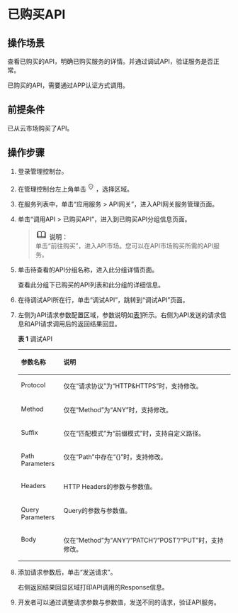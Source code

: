 # 已购买API<a name="apig-zh-ug-180307057"></a>

## 操作场景<a name="zh-cn_topic_0084753158_section1731012541118"></a>

查看已购买的API，明确已购买服务的详情。并通过调试API，验证服务是否正常。

已购买的API，需要通过APP认证方式调用。

## 前提条件<a name="zh-cn_topic_0084753158_section83110548119"></a>

已从云市场购买了API。

## 操作步骤<a name="zh-cn_topic_0084753158_section8731554122615"></a>

1.  登录管理控制台。
2.  在管理控制台左上角单击![](figures/icon-region.png)，选择区域。
3.  在服务列表中，单击“应用服务 \> API网关”，进入API网关服务管理页面。
4.  单击“调用API \> 已购买API”，进入到已购买API分组信息页面。

    >![](public_sys-resources/icon-note.gif) **说明：**   
    >单击“前往购买”，进入API市场。您可以在API市场购买所需的API服务。  

5.  单击待查看的API分组名称，进入此分组详情页面。

    查看此分组下已购买的API列表和此分组的详细信息。

6.  在待调试API所在行，单击“调试API”，跳转到“调试API”页面。
7.  左侧为API请求参数配置区域，参数说明如[表1](#zh-cn_topic_0084753158_table1699044810457)所示。右侧为API发送的请求信息和API请求调用后的返回结果回显。

    **表 1**  调试API

    <a name="zh-cn_topic_0084753158_table1699044810457"></a>
    <table><thead align="left"><tr id="zh-cn_topic_0084753158_row1699084815458"><th class="cellrowborder" valign="top" width="20%" id="mcps1.2.3.1.1"><p id="zh-cn_topic_0084753158_p15990164813454"><a name="zh-cn_topic_0084753158_p15990164813454"></a><a name="zh-cn_topic_0084753158_p15990164813454"></a>参数名称</p>
    </th>
    <th class="cellrowborder" valign="top" width="80%" id="mcps1.2.3.1.2"><p id="zh-cn_topic_0084753158_p99907481453"><a name="zh-cn_topic_0084753158_p99907481453"></a><a name="zh-cn_topic_0084753158_p99907481453"></a>说明</p>
    </th>
    </tr>
    </thead>
    <tbody><tr id="zh-cn_topic_0084753158_row699013480453"><td class="cellrowborder" valign="top" width="20%" headers="mcps1.2.3.1.1 "><p id="zh-cn_topic_0084753158_p8441941705"><a name="zh-cn_topic_0084753158_p8441941705"></a><a name="zh-cn_topic_0084753158_p8441941705"></a><span>Protocol</span></p>
    </td>
    <td class="cellrowborder" valign="top" width="80%" headers="mcps1.2.3.1.2 "><p id="zh-cn_topic_0084753158_p444164702"><a name="zh-cn_topic_0084753158_p444164702"></a><a name="zh-cn_topic_0084753158_p444164702"></a>仅在“请求协议”为“HTTP&amp;HTTPS”时，支持修改。</p>
    </td>
    </tr>
    <tr id="zh-cn_topic_0084753158_row1299115489454"><td class="cellrowborder" valign="top" width="20%" headers="mcps1.2.3.1.1 "><p id="zh-cn_topic_0084753158_p9131133413812"><a name="zh-cn_topic_0084753158_p9131133413812"></a><a name="zh-cn_topic_0084753158_p9131133413812"></a><span>Method</span></p>
    </td>
    <td class="cellrowborder" valign="top" width="80%" headers="mcps1.2.3.1.2 "><p id="zh-cn_topic_0084753158_p12132434583"><a name="zh-cn_topic_0084753158_p12132434583"></a><a name="zh-cn_topic_0084753158_p12132434583"></a>仅在“Method”为“ANY”时，支持修改。</p>
    </td>
    </tr>
    <tr id="zh-cn_topic_0084753158_row159914483458"><td class="cellrowborder" valign="top" width="20%" headers="mcps1.2.3.1.1 "><p id="zh-cn_topic_0084753158_p1513211341184"><a name="zh-cn_topic_0084753158_p1513211341184"></a><a name="zh-cn_topic_0084753158_p1513211341184"></a><span>Suffix</span></p>
    </td>
    <td class="cellrowborder" valign="top" width="80%" headers="mcps1.2.3.1.2 "><p id="zh-cn_topic_0084753158_p16134203420812"><a name="zh-cn_topic_0084753158_p16134203420812"></a><a name="zh-cn_topic_0084753158_p16134203420812"></a>仅在“匹配模式”为“前缀模式”时，支持自定义路径。</p>
    </td>
    </tr>
    <tr id="zh-cn_topic_0084753158_row13534132210817"><td class="cellrowborder" valign="top" width="20%" headers="mcps1.2.3.1.1 "><p id="zh-cn_topic_0084753158_p113573412820"><a name="zh-cn_topic_0084753158_p113573412820"></a><a name="zh-cn_topic_0084753158_p113573412820"></a>Path Parameters</p>
    </td>
    <td class="cellrowborder" valign="top" width="80%" headers="mcps1.2.3.1.2 "><p id="zh-cn_topic_0084753158_p713613341089"><a name="zh-cn_topic_0084753158_p713613341089"></a><a name="zh-cn_topic_0084753158_p713613341089"></a>仅在“Path”中存在“{}”时，支持修改。</p>
    </td>
    </tr>
    <tr id="zh-cn_topic_0084753158_row10991184818452"><td class="cellrowborder" valign="top" width="20%" headers="mcps1.2.3.1.1 "><p id="zh-cn_topic_0084753158_p7136113420810"><a name="zh-cn_topic_0084753158_p7136113420810"></a><a name="zh-cn_topic_0084753158_p7136113420810"></a>Headers</p>
    </td>
    <td class="cellrowborder" valign="top" width="80%" headers="mcps1.2.3.1.2 "><p id="zh-cn_topic_0084753158_p81365341489"><a name="zh-cn_topic_0084753158_p81365341489"></a><a name="zh-cn_topic_0084753158_p81365341489"></a>HTTP Headers的参数与参数值。</p>
    </td>
    </tr>
    <tr id="zh-cn_topic_0084753158_row14991164811452"><td class="cellrowborder" valign="top" width="20%" headers="mcps1.2.3.1.1 "><p id="zh-cn_topic_0084753158_p1213919343817"><a name="zh-cn_topic_0084753158_p1213919343817"></a><a name="zh-cn_topic_0084753158_p1213919343817"></a>Query Parameters</p>
    </td>
    <td class="cellrowborder" valign="top" width="80%" headers="mcps1.2.3.1.2 "><p id="zh-cn_topic_0084753158_p121394342815"><a name="zh-cn_topic_0084753158_p121394342815"></a><a name="zh-cn_topic_0084753158_p121394342815"></a>Query的参数与参数值。</p>
    </td>
    </tr>
    <tr id="zh-cn_topic_0084753158_row12855103617473"><td class="cellrowborder" valign="top" width="20%" headers="mcps1.2.3.1.1 "><p id="zh-cn_topic_0084753158_p181415341480"><a name="zh-cn_topic_0084753158_p181415341480"></a><a name="zh-cn_topic_0084753158_p181415341480"></a>Body</p>
    </td>
    <td class="cellrowborder" valign="top" width="80%" headers="mcps1.2.3.1.2 "><p id="zh-cn_topic_0084753158_p514113346815"><a name="zh-cn_topic_0084753158_p514113346815"></a><a name="zh-cn_topic_0084753158_p514113346815"></a>仅在“Method”为“ANY”/“PATCH”/“POST”/“PUT”时，支持修改。</p>
    </td>
    </tr>
    </tbody>
    </table>

8.  添加请求参数后，单击“发送请求”。

    右侧返回结果回显区域打印API调用的Response信息。

9.  开发者可以通过调整请求参数与参数值，发送不同的请求，验证API服务。

